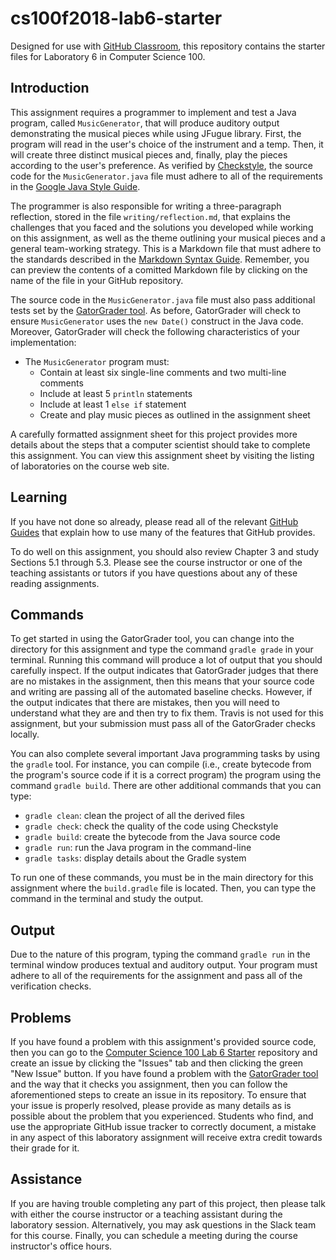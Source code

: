 # cs100f2018-lab6-starter

Designed for use with [GitHub Classroom](https://classroom.github.com/), this
repository contains the starter files for Laboratory 6 in Computer Science 100.

## Introduction

This assignment requires a programmer to implement and test a Java program,
called `MusicGenerator`, that will produce auditory output demonstrating the
musical pieces while using JFugue library. First, the program will read in
the user's choice of the instrument and a temp. Then, it will create three
distinct musical pieces  and, finally, play the pieces according to the
user's preference. As verified by
[Checkstyle](https://github.com/checkstyle/checkstyle), the source code for the
`MusicGenerator.java` file must adhere to all of the requirements in the [Google
Java Style Guide](https://google.github.io/styleguide/javaguide.html).

The programmer is also responsible for writing a three-paragraph reflection,
stored in the file `writing/reflection.md`, that explains the challenges that
you faced and the solutions you developed while working on this assignment, as
well as the theme outlining your musical pieces and a general team-working strategy.
This is a Markdown file that must adhere to the standards described
in the [Markdown Syntax
Guide](https://guides.github.com/features/mastering-markdown/). Remember, you
can preview the contents of a comitted Markdown file by clicking on the name of
the file in your GitHub repository.

The source code in the `MusicGenerator.java` file must also pass additional tests
set by the [GatorGrader tool](https://github.com/GatorEducator/gatorgrader). As
before, GatorGrader will check to ensure `MusicGenerator` uses the `new Date()`
construct in the Java code. Moreover, GatorGrader will check the following
characteristics of your implementation:

* The `MusicGenerator` program must:
  * Contain at least six single-line comments and two multi-line comments
  * Include at least 5 `println` statements
  * Include at least 1 `else if` statement
  * Create and play music pieces as outlined in the
    assignment sheet

A carefully formatted assignment sheet for this project provides more details
about the steps that a computer scientist should take to complete this
assignment. You can view this assignment sheet by visiting the listing of
laboratories on the course web site.

## Learning

If you have not done so already, please read all of the relevant [GitHub
Guides](https://guides.github.com/) that explain how to use many of the features
that GitHub provides.

To do well on this assignment, you should also review Chapter 3 and study
Sections 5.1 through 5.3. Please see the course instructor or one of the
teaching assistants or tutors if you have questions about any of these reading
assignments.

## Commands

To get started in using the GatorGrader tool, you can change into the directory
for this assignment and type the command `gradle grade` in your terminal.
Running this command will produce a lot of output that you should carefully
inspect. If the output indicates that GatorGrader judges that there are no
mistakes in the assignment, then this means that your source code and writing
are passing all of the automated baseline checks. However, if the output
indicates that there are mistakes, then you will need to understand what they
are and then try to fix them. Travis is not used for this assignment, but
your submission must pass all of the GatorGrader checks locally.

You can also complete several important Java programming tasks by using the
`gradle` tool. For instance, you can compile (i.e., create bytecode from the
program's source code if it is a correct program) the program using the command
`gradle build`. There are other additional commands that you can type:

- `gradle clean`: clean the project of all the derived files
- `gradle check`: check the quality of the code using Checkstyle
- `gradle build`: create the bytecode from the Java source code
- `gradle run`: run the Java program in the command-line
- `gradle tasks`: display details about the Gradle system

To run one of these commands, you must be in the main  directory
for this assignment where the `build.gradle` file is located. Then, you can type
the command in the terminal and study the output.

## Output

Due to the nature of this program, typing the command
`gradle run` in the terminal window produces textual and auditory output. Your program must adhere to
all of the requirements for the assignment and pass all of the verification
checks.

## Problems

If you have found a problem with this assignment's provided source code, then
you can go to the [Computer Science 100 Lab 6
Starter](https://github.com/Allegheny-Computer-Science-100-01-F2018/cs100f2018-lab6-starter)
repository and create an issue by clicking the "Issues" tab and then clicking
the green "New Issue" button. If you have found a problem with the [GatorGrader tool](https://github.com/GatorEducator/gatorgrader) and the way that it checks you
assignment, then you can follow the aforementioned steps to create an issue in
its repository. To ensure that your issue is properly resolved, please provide
as many details as is possible about the problem that you experienced.
Students who find, and use the appropriate GitHub issue tracker to correctly
document, a mistake in any aspect of this laboratory assignment will receive
extra credit towards their grade for it.

## Assistance

If you are having trouble completing any part of this project, then please talk
with either the course instructor or a teaching assistant during the laboratory
session. Alternatively, you may ask questions in the Slack team for this
course. Finally, you can schedule a meeting during the course instructor's
office hours.

